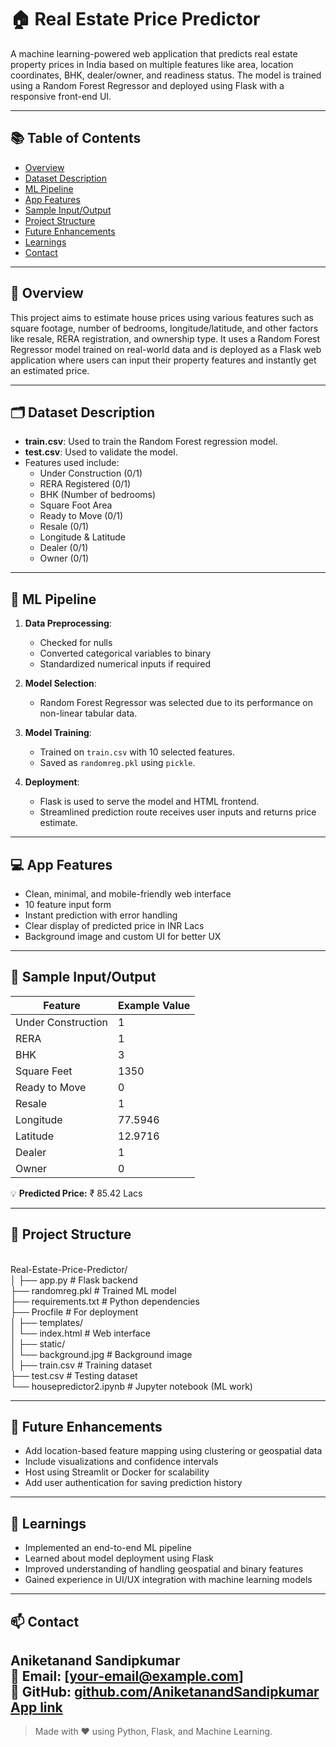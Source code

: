 # 🏠 Real Estate Price Predictor

A machine learning-powered web application that predicts real estate property prices in India based on multiple features like area, location coordinates, BHK, dealer/owner, and readiness status. The model is trained using a Random Forest Regressor and deployed using Flask with a responsive front-end UI.

---

## 📚 Table of Contents

- [Overview](#overview)
- [Dataset Description](#dataset-description)
- [ML Pipeline](#ml-pipeline)
- [App Features](#app-features)
- [Sample Input/Output](#sample-inputoutput)
- [Project Structure](#project-structure)
- [Future Enhancements](#future-enhancements)
- [Learnings](#learnings)
- [Contact](#contact)

---

## 🧠 Overview

This project aims to estimate house prices using various features such as square footage, number of bedrooms, longitude/latitude, and other factors like resale, RERA registration, and ownership type. It uses a Random Forest Regressor model trained on real-world data and is deployed as a Flask web application where users can input their property features and instantly get an estimated price.

---

## 🗂️ Dataset Description

- **train.csv**: Used to train the Random Forest regression model.
- **test.csv**: Used to validate the model.
- Features used include:
  - Under Construction (0/1)
  - RERA Registered (0/1)
  - BHK (Number of bedrooms)
  - Square Foot Area
  - Ready to Move (0/1)
  - Resale (0/1)
  - Longitude & Latitude
  - Dealer (0/1)
  - Owner (0/1)

---

## 🧪 ML Pipeline

1. **Data Preprocessing**: 
   - Checked for nulls
   - Converted categorical variables to binary
   - Standardized numerical inputs if required

2. **Model Selection**: 
   - Random Forest Regressor was selected due to its performance on non-linear tabular data.

3. **Model Training**: 
   - Trained on `train.csv` with 10 selected features.
   - Saved as `randomreg.pkl` using `pickle`.

4. **Deployment**: 
   - Flask is used to serve the model and HTML frontend.
   - Streamlined prediction route receives user inputs and returns price estimate.

---

## 💻 App Features

- Clean, minimal, and mobile-friendly web interface
- 10 feature input form
- Instant prediction with error handling
- Clear display of predicted price in INR Lacs
- Background image and custom UI for better UX

---

## 🔢 Sample Input/Output

| Feature             | Example Value |
|---------------------|---------------|
| Under Construction  | 1             |
| RERA                | 1             |
| BHK                 | 3             |
| Square Feet         | 1350          |
| Ready to Move       | 0             |
| Resale              | 1             |
| Longitude           | 77.5946       |
| Latitude            | 12.9716       |
| Dealer              | 1             |
| Owner               | 0             |

💡 **Predicted Price:** ₹ 85.42 Lacs

---

## 📁 Project Structure
<br>
Real-Estate-Price-Predictor/<br>
│
├── app.py # Flask backend<br>
├── randomreg.pkl # Trained ML model<br>
├── requirements.txt # Python dependencies<br>
├── Procfile # For deployment<br>
│
├── templates/<br>
│ └── index.html # Web interface<br>
│
├── static/<br>
│ └── background.jpg # Background image<br>
│
├── train.csv # Training dataset<br>
├── test.csv # Testing dataset<br>
└── housepredictor2.ipynb # Jupyter notebook (ML work)<br>


---

## 🚀 Future Enhancements

- Add location-based feature mapping using clustering or geospatial data
- Include visualizations and confidence intervals
- Host using Streamlit or Docker for scalability
- Add user authentication for saving prediction history

---

## 📘 Learnings

- Implemented an end-to-end ML pipeline
- Learned about model deployment using Flask
- Improved understanding of handling geospatial and binary features
- Gained experience in UI/UX integration with machine learning models

---

## 📫 Contact

**Aniketanand Sandipkumar**  
📧 Email: [your-email@example.com]  
🔗 GitHub: [github.com/AniketanandSandipkumar](https://github.com/AniketanandSandipkumar)
[App link](https://real-estate-price-predictor-model.onrender.com/)
---

> Made with ❤️ using Python, Flask, and Machine Learning.
